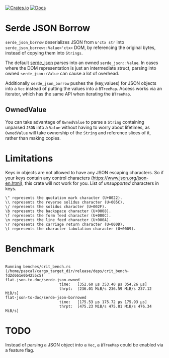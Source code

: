 [![Crates.io](https://img.shields.io/crates/v/serde_json_borrow.svg)](https://crates.io/crates/serde_json_borrow)
 [![Docs](https://docs.rs/serde_json_borrow/badge.svg)](https://docs.rs/crate/serde_json_borrow/)
 
# Serde JSON Borrow

`serde_json_borrow` deserializes JSON from `&'ctx str` into `serde_json_borrow::Value<'ctx>` DOM, by referencing the original bytes, instead of copying them into `Strings`.

The default [serde_json](https://github.com/serde-rs/json) parses into an owned `serde_json::Value`.
In cases where the DOM representation is just an intermediate struct, parsing into owned `serde_json::Value`
can cause a lot of overhead.

Additionally `serde_json_borrow` pushes the (key,values) for JSON objects into a `Vec` instead of putting the values into a `BTreeMap`. Access works via
an iterator, which has the same API when iterating the `BTreeMap`.

## OwnedValue
You can take advantage of `OwnedValue` to parse a `String` containing unparsed `JSON` into a `Value` without having to worry about lifetimes,
as `OwnedValue` will take ownership of the `String` and reference slices of it, rather than making copies.

# Limitations
Keys in objects are not allowed to have any JSON escaping characters. So if your keys contain any control characters (https://www.json.org/json-en.html), this crate will not work for you.
List of _unsupported_ characters in keys.

```
\" represents the quotation mark character (U+0022).
\\ represents the reverse solidus character (U+005C).
\/ represents the solidus character (U+002F).
\b represents the backspace character (U+0008).
\f represents the form feed character (U+000C).
\n represents the line feed character (U+000A).
\r represents the carriage return character (U+000D).
\t represents the character tabulation character (U+0009).
```

# Benchmark

```

Running benches/crit_bench.rs (/home/pascal/cargo_target_dir/release/deps/crit_bench-fd2d661e0b4255c5)
flat-json-to-doc/serde-json-owned
                        time:   [352.60 µs 353.40 µs 354.26 µs]
                        thrpt:  [236.01 MiB/s 236.59 MiB/s 237.12 MiB/s]
flat-json-to-doc/serde-json-borrowed
                        time:   [175.53 µs 175.72 µs 175.93 µs]
                        thrpt:  [475.23 MiB/s 475.81 MiB/s 476.34 MiB/s]

```

# TODO 
Instead of parsing a JSON object into a `Vec`, a `BTreeMap` could be enabled via a feature flag.
